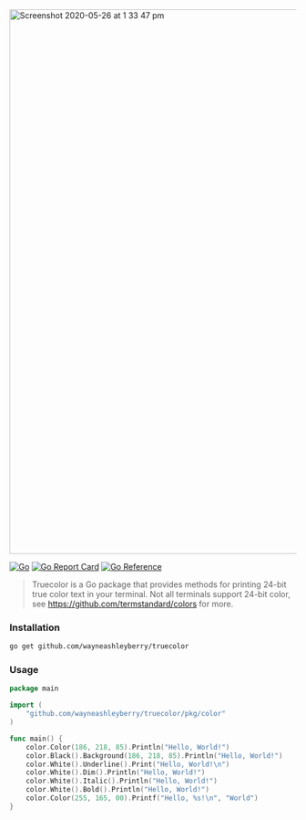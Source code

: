 <img width="954" alt="Screenshot 2020-05-26 at 1 33 47 pm" src="https://user-images.githubusercontent.com/727262/82901224-90499780-9f55-11ea-8681-82a5ac8ebab3.png">

[![Go](https://github.com/wayneashleyberry/truecolor/actions/workflows/go.yml/badge.svg)](https://github.com/wayneashleyberry/truecolor/actions/workflows/go.yml)
[![Go Report Card](https://goreportcard.com/badge/github.com/wayneashleyberry/truecolor)](https://goreportcard.com/report/github.com/wayneashleyberry/truecolor)
[![Go Reference](https://pkg.go.dev/badge/github.com/wayneashleyberry/truecolor.svg)](https://pkg.go.dev/github.com/wayneashleyberry/truecolor)

> Truecolor is a Go package that provides methods for printing 24-bit true color text in your terminal. Not all terminals support 24-bit color, see https://github.com/termstandard/colors for more.

### Installation

```sh
go get github.com/wayneashleyberry/truecolor
```

### Usage

```go
package main

import (
	"github.com/wayneashleyberry/truecolor/pkg/color"
)

func main() {
	color.Color(186, 218, 85).Println("Hello, World!")
	color.Black().Background(186, 218, 85).Println("Hello, World!")
	color.White().Underline().Print("Hello, World!\n")
	color.White().Dim().Println("Hello, World!")
	color.White().Italic().Println("Hello, World!")
	color.White().Bold().Println("Hello, World!")
	color.Color(255, 165, 00).Printf("Hello, %s!\n", "World")
}
```
